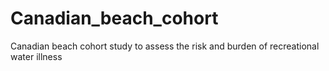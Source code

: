 # Canadian_beach_cohort
Canadian beach cohort study to assess the risk and burden of recreational water illness

